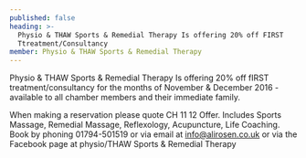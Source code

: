 ```yaml
---
published: false
heading: >-
  Physio & THAW Sports & Remedial Therapy Is offering 20% off FIRST
  Ttreatment/Consultancy
member: Physio & THAW Sports & Remedial Therapy
---
```

Physio & THAW Sports & Remedial Therapy
Is offering 20% off fIRST treatment/consultancy for the months of November & December 2016 - available to all chamber members and their immediate family.

When making a reservation please quote CH 11 12 Offer. Includes Sports Massage, Remedial Massage, Reflexology, Acupuncture, Life Coaching.
Book by phoning 01794-501519 or via email at info@alirosen.co.uk or via the Facebook page at
physio/THAW Sports & Remedial Therapy

